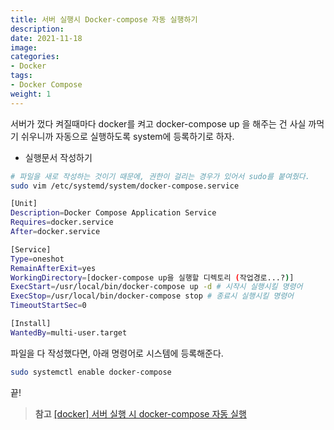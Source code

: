 ```yaml
---
title: 서버 실행시 Docker-compose 자동 실행하기
description: 
date: 2021-11-18
image: 
categories:
- Docker
tags:
- Docker Compose
weight: 1
---
```


서버가 껐다 켜질때마다 docker를 켜고 docker-compose up 을 해주는 건 사실 까먹기 쉬우니까 자동으로 실행하도록 system에 등록하기로 하자.

- 실행문서 작성하기

```bash
# 파일을 새로 작성하는 것이기 때문에, 권한이 걸리는 경우가 있어서 sudo를 붙여줬다.
sudo vim /etc/systemd/system/docker-compose.service
```

```bash
[Unit]
Description=Docker Compose Application Service
Requires=docker.service
After=docker.service

[Service]
Type=oneshot
RemainAfterExit=yes
WorkingDirectory=[docker-compose up을 실행할 디렉토리 (작업경로...?)]
ExecStart=/usr/local/bin/docker-compose up -d # 시작시 실행시킬 명령어
ExecStop=/usr/local/bin/docker-compose stop # 종료시 실행시킬 명령어
TimeoutStartSec=0

[Install]
WantedBy=multi-user.target
```

파일을 다 작성했다면, 아래 명령어로 시스템에 등록해준다.

```bash
sudo systemctl enable docker-compose
```

끝!

> **참고**
> [[docker] 서버 실행 시 docker-compose 자동 실행](https://velog.io/@1yangsh/docker-%EC%84%9C%EB%B2%84-%EC%8B%A4%ED%96%89-%EC%8B%9C-docker-compose-%EC%9E%90%EB%8F%99-%EC%8B%A4%ED%96%89)
>
